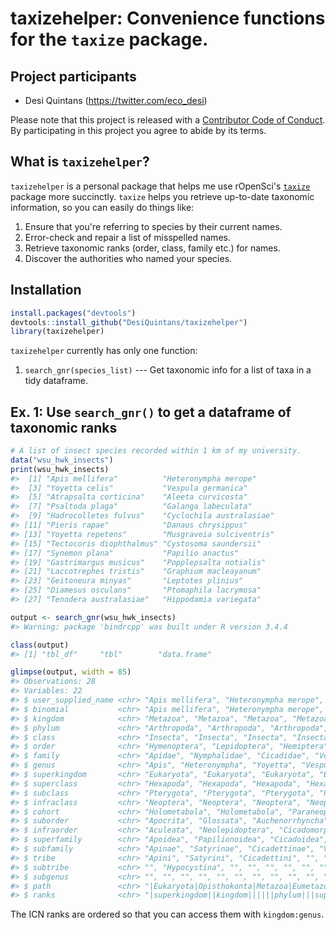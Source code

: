 <!-- README.md is generated from README.Rmd. Please edit that file -->
taxizehelper: Convenience functions for the `taxize` package.
=============================================================

Project participants
--------------------

-   Desi Quintans (<https://twitter.com/eco_desi>)

Please note that this project is released with a [Contributor Code of Conduct](CONDUCT.md). By participating in this project you agree to abide by its terms.

What is `taxizehelper`?
-----------------------

`taxizehelper` is a personal package that helps me use rOpenSci's [`taxize`](https://ropensci.org/tutorials/taxize_tutorial/) package more succinctly. `taxize` helps you retrieve up-to-date taxonomic information, so you can easily do things like:

1.  Ensure that you're referring to species by their current names.
2.  Error-check and repair a list of misspelled names.
3.  Retrieve taxonomic ranks (order, class, family etc.) for names.
4.  Discover the authorities who named your species.

Installation
------------

``` r
install.packages("devtools")
devtools::install_github("DesiQuintans/taxizehelper")
library(taxizehelper)
```

`taxizehelper` currently has only one function:

1.  `search_gnr(species_list)` --- Get taxonomic info for a list of taxa in a tidy dataframe.

Ex. 1: Use `search_gnr()` to get a dataframe of taxonomic ranks
---------------------------------------------------------------

``` r
# A list of insect species recorded within 1 km of my university.
data("wsu_hwk_insects")
print(wsu_hwk_insects)
#>  [1] "Apis mellifera"          "Heteronympha merope"    
#>  [3] "Yoyetta celis"           "Vespula germanica"      
#>  [5] "Atrapsalta corticina"    "Aleeta curvicosta"      
#>  [7] "Psaltoda plaga"          "Galanga labeculata"     
#>  [9] "Hadrocolletes fulvus"    "Cyclochila australasiae"
#> [11] "Pieris rapae"            "Danaus chrysippus"      
#> [13] "Yoyetta repetens"        "Musgraveia sulciventris"
#> [15] "Tectocoris diophthalmus" "Cystosoma saundersii"   
#> [17] "Synemon plana"           "Papilio anactus"        
#> [19] "Gastrimargus musicus"    "Popplepsalta notialis"  
#> [21] "Laccotrephes tristis"    "Graphium macleayanum"   
#> [23] "Geitoneura minyas"       "Leptotes plinius"       
#> [25] "Diamesus osculans"       "Ptomaphila lacrymosa"   
#> [27] "Tenodera australasiae"   "Hippodamia variegata"

output <- search_gnr(wsu_hwk_insects) 
#> Warning: package 'bindrcpp' was built under R version 3.4.4

class(output) 
#> [1] "tbl_df"     "tbl"        "data.frame"

glimpse(output, width = 85)
#> Observations: 28
#> Variables: 22
#> $ user_supplied_name <chr> "Apis mellifera", "Heteronympha merope", "Yoyetta cel...
#> $ binomial           <chr> "Apis mellifera", "Heteronympha merope", "Yoyetta cel...
#> $ kingdom            <chr> "Metazoa", "Metazoa", "Metazoa", "Metazoa", "Metazoa"...
#> $ phylum             <chr> "Arthropoda", "Arthropoda", "Arthropoda", "Arthropoda...
#> $ class              <chr> "Insecta", "Insecta", "Insecta", "Insecta", "Insecta"...
#> $ order              <chr> "Hymenoptera", "Lepidoptera", "Hemiptera", "Hymenopte...
#> $ family             <chr> "Apidae", "Nymphalidae", "Cicadidae", "Vespidae", "Ci...
#> $ genus              <chr> "Apis", "Heteronympha", "Yoyetta", "Vespula", "Atraps...
#> $ superkingdom       <chr> "Eukaryota", "Eukaryota", "Eukaryota", "Eukaryota", "...
#> $ superclass         <chr> "Hexapoda", "Hexapoda", "Hexapoda", "Hexapoda", "Hexa...
#> $ subclass           <chr> "Pterygota", "Pterygota", "Pterygota", "Pterygota", "...
#> $ infraclass         <chr> "Neoptera", "Neoptera", "Neoptera", "Neoptera", "Neop...
#> $ cohort             <chr> "Holometabola", "Holometabola", "Paraneoptera", "Holo...
#> $ suborder           <chr> "Apocrita", "Glossata", "Auchenorrhyncha", "Apocrita"...
#> $ infraorder         <chr> "Aculeata", "Neolepidoptera", "Cicadomorpha", "Aculea...
#> $ superfamily        <chr> "Apoidea", "Papilionoidea", "Cicadoidea", "Vespoidea"...
#> $ subfamily          <chr> "Apinae", "Satyrinae", "Cicadettinae", "Vespinae", "C...
#> $ tribe              <chr> "Apini", "Satyrini", "Cicadettini", "", "Cicadettini"...
#> $ subtribe           <chr> "", "Hypocystina", "", "", "", "", "", "", "", "", ""...
#> $ subgenus           <chr> "", "", "", "", "", "", "", "", "", "", "", "Anosia",...
#> $ path               <chr> "|Eukaryota|Opisthokonta|Metazoa|Eumetazoa|Bilateria|...
#> $ ranks              <chr> "|superkingdom||kingdom||||||phylum|||superclass|clas...
```

The ICN ranks are ordered so that you can access them with `kingdom:genus`.
